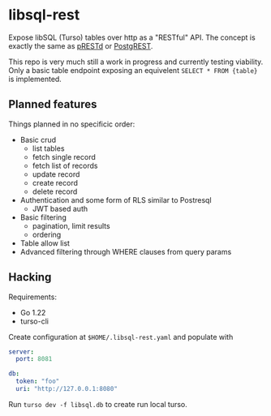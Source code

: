 # libsql-rest

Expose libSQL (Turso) tables over http as a "RESTful" API. The concept is exactly the same as [pRESTd](https://prestd.com/) or [PostgREST](https://postgrest.org/).

This repo is very much still a work in progress and currently testing viability. Only a basic table endpoint exposing an equivelent `SELECT * FROM {table}` is implemented.

## Planned features

Things planned in no specificic order:

- Basic crud
  - list tables
  - fetch single record
  - fetch list of records
  - update record
  - create record
  - delete record
- Authentication and some form of RLS similar to Postresql
  - JWT based auth
- Basic filtering
  - pagination, limit results
  - ordering
- Table allow list
- Advanced filtering through WHERE clauses from query params

## Hacking

Requirements:

- Go 1.22
- turso-cli

Create configuration at `$HOME/.libsql-rest.yaml` and populate with

```yaml
server:
  port: 8081

db:
  token: "foo"
  uri: "http://127.0.0.1:8080"
```

Run `turso dev -f libsql.db` to create run local turso.
